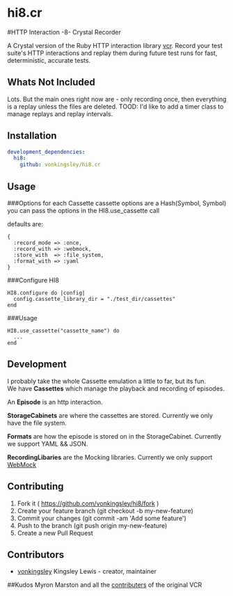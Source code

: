 # hi8.cr
#HTTP Interaction -8- Crystal Recorder

A Crystal version of the Ruby HTTP interaction library [vcr](https://github.com/vcr/vcr).
Record your test suite's HTTP interactions and replay them during future
test runs for fast, deterministic, accurate tests.

## Whats Not Included
Lots.  But the main ones right now are - only recording once, then
everything is a replay unless the files are deleted.  TOOD: I'd like to
add a timer class to manage replays and replay intervals.


## Installation


```yaml
development_dependencies:
  hi8:
    github: vonkingsley/hi8.cr
```


## Usage
###Options for each Cassette
cassette options are a Hash(Symbol, Symbol)
you can pass the options in the HI8.use_cassette call

defaults are:  
```crystal
{
  :record_mode => :once,
  :record_with => :webmock,
  :store_with  => :file_system,
  :format_with => :yaml
}
```

###Configure HI8
```crystal
HI8.configure do |config|
  config.cassette_library_dir = "./test_dir/cassettes"
end
```

###Usage
```crystal
HI8.use_cassette("cassette_name") do 
  ...
end
```
## Development
I probably take the whole Cassette emulation a little to far, but its fun.  
We have **Cassettes** which manage the playback and recording of episodes.  

An **Episode** is an http interaction.  

**StorageCabinets** are where the cassettes are stored.  Currently we only
have the file system.  

**Formats** are how the episode is stored on in the StorageCabinet.
Currently we support YAML && JSON.  

**RecordingLibaries** are the Mocking libraries. Currently we only
support [WebMock](https://github.com/manastech/webmock.cr)


## Contributing

1. Fork it ( https://github.com/vonkingsley/hi8/fork )
2. Create your feature branch (git checkout -b my-new-feature)
3. Commit your changes (git commit -am 'Add some feature')
4. Push to the branch (git push origin my-new-feature)
5. Create a new Pull Request

## Contributors

- [vonkingsley](https://github.com/vonkingsley) Kingsley Lewis - creator, maintainer

##Kudos
Myron Marston and all the [contributers](https://github.com/vcr/vcr#credits) of the original VCR
